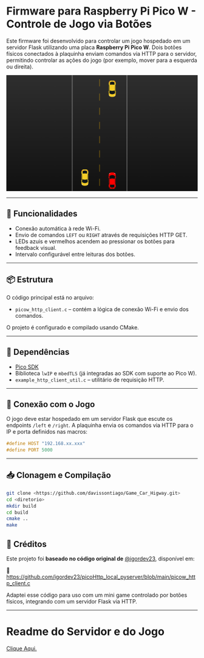 # Firmware para Raspberry Pi Pico W - Controle de Jogo via Botões

Este firmware foi desenvolvido para controlar um jogo hospedado em um servidor Flask utilizando uma placa **Raspberry Pi Pico W**. Dois botões físicos conectados à plaquinha enviam comandos via HTTP para o servidor, permitindo controlar as ações do jogo (por exemplo, mover para a esquerda ou direita).

![Foto do Jogo](web/static/img/Game.png)

---

## 🔧 Funcionalidades

- Conexão automática à rede Wi-Fi.
- Envio de comandos `LEFT` ou `RIGHT` através de requisições HTTP GET.
- LEDs azuis e vermelhos acendem ao pressionar os botões para feedback visual.
- Intervalo configurável entre leituras dos botões.

---

## 📦 Estrutura

O código principal está no arquivo:

- `picow_http_client.c` – contém a lógica de conexão Wi-Fi e envio dos comandos.

O projeto é configurado e compilado usando CMake.

---

## 🧪 Dependências

- [Pico SDK](https://github.com/raspberrypi/pico-sdk)
- Biblioteca `lwIP` e `mbedTLS` (já integradas ao SDK com suporte ao Pico W).
- `example_http_client_util.c` – utilitário de requisição HTTP.

---

## 📡 Conexão com o Jogo

O jogo deve estar hospedado em um servidor Flask que escute os endpoints `/left` e `/right`. A plaquinha envia os comandos via HTTP para o IP e porta definidos nas macros:

```c
#define HOST "192.168.xx.xxx"
#define PORT 5000
```
---

## 📥 Clonagem e Compilação

```bash
git clone <https://github.com/davissontiago/Game_Car_Higway.git>
cd <diretorio>
mkdir build
cd build
cmake ..
make
```

## 🙏 Créditos

Este projeto foi **baseado no código original de** [@igordev23](https://github.com/igordev23), disponível em:

📎 https://github.com/igordev23/picoHttp_local_pyserver/blob/main/picow_http_client.c

Adaptei esse código para uso com um mini game controlado por botões físicos, integrando com um servidor Flask via HTTP.

---
# Readme do Servidor e do Jogo

[Clique Aqui.](web/Readme.md)